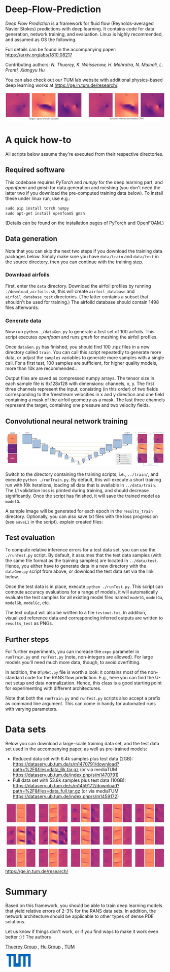 # Deep-Flow-Prediction 

_Deep Flow Prediction_ is a framework for fluid flow 
(Reynolds-averaged Navier Stokes) predictions with deep learning.
It contains code for data generation, network training, and evaluation.
Linux is highly recommended, and assumed as OS the following.

Full details can be found in the accompanying paper:
<https://arxiv.org/abs/1810.08217>

Contributing authors:
*N. Thuerey, K. Weissenow, H. Mehrotra, N. Mainali, L. Prantl, Xiangyu Hu*

You can also check out our TUM lab website with additional physics-based deep learning works at
<https://ge.in.tum.de/research/>.

![An example inference result](resources/teaser.jpg)

# A quick how-to

All scripts below assume they're executed from their respective directories.

## Required software

This codebase requires _PyTorch_ and _numpy_ for the deep learning part,
and _openfoam_ and _gmsh_ for data generation and meshing (you don't need the latter 
two if you download the pre-computed training data below). 
To install these under linux run, use e.g.: 
```
sudo pip install torch numpy
sudo apt-get install openfoam5 gmsh
```
(Details can be found on the installation pages of [PyTorch](https://pytorch.org/get-started/locally/) and 
[OpenFOAM](https://openfoam.org/download/5-0-ubuntu/).)

## Data generation

Note that you can skip the next two steps if you download the training
data packages below. Simply make sure you have `data/train` and `data/test`
in the source directory, then you can continue with the training step.

### Download airfoils

First, enter the `data` directory. 
Download the airfoil profiles by running `./download_airfoils.sh`, this
will create `airfoil_database` and `airfoil_database_test` directories.
(The latter contains a subset that shouldn't be used for training.) The
airfoild database should contain 1498 files afterwards.

### Generate data

Now run `python ./dataGen.py` to generate a first set of 100 airfoils.
This script executes _openfoam_ and runs _gmsh_ for meshing the airfoil profiles. 

Once `dataGen.py` has finished, you should find 100 .npz files in a new
directory called `train`. You can call this script repeatedly to generate 
more data, or adjust
the `samples` variables to generate more samples with a single call. 
For a first test, 100 samples are sufficient, for higher quality models, more
than 10k are recommended..

Output files are saved as compressed numpy arrays. The tensor size in each
sample file is 6x128x128 with dimensions: channels, x, y. 
The first three channels represent the input,
consisting (in this order) of two fields corresponding to the freestream velocities in x and y
direction and one field containing a mask of the airfoil geometry as 
a mask. The last three channels represent the target, containing one pressure and two velocity
fields.

## Convolutional neural network training

![Training and neural network architecture overview](resources/overview.jpg)

Switch to the directory containing the training scripts, i.e., `../train/`,
and execute `python ./runTrain.py`. By default, this will execute a short training  run
with 10k iterations, loading all data that is available in `../data/train`. The L1 
validation loss is printed during training, and should decrease significantly.
Once the script has finished, it will save the trained model as `modelG`.

A sample image will be generated for each epoch in the `results_train` directory.
Optionally, you can also save txt files with the loss progression (see `saveL1` in the script).
explain created files:

## Test evaluation

To compute relative inference errors for a test data set, you can use the `./runTest.py` script.
By default, it assumes that the test data samples (with the same file format as the training samples)
are located in `../data/test`. Hence, you either have to generate data in a new directory with the
`dataGen.py` script from above, or download the test data set via the link below.

Once the test data is in place, execute `python ./runTest.py`. This script can compute accuracy 
evaluations for a range of models, it will automatically evaluate the test samples for all existing model files
named `modelG`,
`modelGa`,
`modelGb`,
`modelGc`, etc.

The text output will also be written to a file `testout.txt`. In addition, visualized reference data
and corresponding inferred outputs are written to `results_test` as PNGs.

## Further steps

For further experiments, you can increase the `expo` parameter in `runTrain.py` and `runTest.py` (note, non-integers are allowed). For large models you'll need much more data, though, to avoid overfitting.

In addition, the `DfpNet.py` file is worth a look: it contains most of the non-standard code for the RANS flow prediction. E.g., here you can find the U-net setup and data normalization. Hence, this class is a good starting point for experimenting with different architectures.

Note that both the `runTrain.py` and  `runTest.py` scripts also accept a prefix as command line argument. 
This can come in handy for automated runs with varying parameters.

# Data sets

Below you can download a large-scale training data set, and the test data set
used in the accompanying paper, as well as pre-trained models:

* Reduced data set with 6.4k samples plus test data (2GB): <https://dataserv.ub.tum.de/s/m1470791/download?path=%2F&files=data_6k.tar.gz>
  (or via mediaTUM <https://dataserv.ub.tum.de/index.php/s/m1470791>)
* Full data set with 53.8k samples plus test data (10GB): <https://dataserv.ub.tum.de/s/m1459172/download?path=%2F&files=data_full.tar.gz>
  (or via mediaTUM <https://dataserv.ub.tum.de/index.php/s/m1459172>)

![Additional inference results, download full resolution as PNG via the link below](resources/mixed_exp7_selection.jpg)
<https://ge.in.tum.de/research/>


# Summary

Based on this framework, you should be able to train deep learning models that yield relative errors of 2-3%
for the RANS data sets. In addition, the network architecture should be applicable to other types of dense
PDE solutions.

Let us know if things don't work, or if you find ways to make it work even better :) !
The authors

[Thuerey Group](https://ge.in.tum.de/) , 
[Hu Group](https://www.aer.mw.tum.de/abteilungen/komplexe-fluide/) , 
[TUM](https://www.tum.de)

![TUM](resources/TUM.png)

